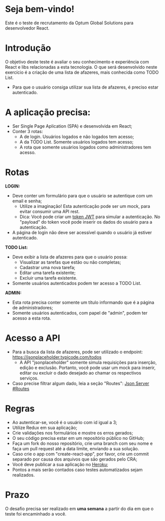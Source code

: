 # Seja bem-vindo!
Este é o teste de recrutamento da Optum Global Solutions para desenvolvedor React.

# Introdução
O objetivo deste teste é avaliar o seu conhecimento e experiência com React e libs relacionadas a esta tecnologia.
O que será desenvolvido neste exercício é a criação de uma lista de afazeres, mais conhecida como TODO List.
* Para que o usuário consiga utilizar sua lista de afazeres, é preciso estar autenticado.

# A aplicação precisa:
* Ser Single Page Aplication (SPA) e desenvolvida em React;
* Conter 3 rotas:
  * A de login. Usuários logados e não logados tem acesso;
  * A da TODO List. Somente usuários logados tem acesso;
  * A rota que somente usuários logados como administradores tem acesso.
  
# Rotas
**LOGIN:**
* Deve conter um formulário para que o usuário se autentique com um email e senha;
  * Utilize a imaginação! Esta autenticação pode ser um mock, para evitar consumir uma API rest.
  * Dica: Você pode criar um [token JWT](https://jwt.io) para simular a autenticação. No "payload" do token você pode inserir os dados do usuário para a autenticação.
* A página de login não deve ser acessível quando o usuário já estiver autenticado.

**TODO List:**
* Deve exibir a lista de afazeres para que o usuário possa:
  * Visualizar as tarefas que estão ou não completas;
  * Cadastrar uma nova tarefa;
  * Editar uma tarefa existente;
  * Excluir uma tarefa existente.
* Somente usuários autenticados podem ter acesso a TODO List.

**ADMIN:**
* Esta rota precisa conter somente um título informando que é a página de administradores;
* Somente usuários autenticados, com papel de "admin", podem ter acesso a esta rota.

# Acesso a API
* Para a busca da lista de afazeres, pode ser utilizado o endpoint: https://jsonplaceholder.typicode.com/todos
  * A API "jsonplaceholder" somente simula requisições para inserção, edição e exclusão. Portanto, você pode
usar um mock para inserir, editar ou excluir o dado desejado ao chamar os respectivos serviços.
* Caso precise filtrar algum dado, leia a seção "Routes": [Json Server #Routes](https://github.com/typicode/json-server#routes)

# Regras
* Ao autenticar-se, você é o usuário com id igual a 3;
* Utilize Redux em sua aplicação;
* Crie validações nos formulários e mostre os erros gerados;
* O seu código precisa estar em um repositório público no GitHub;
* Faça um fork do nosso repositório, crie uma branch com seu nome e faça um pull request até a data limite, enviando a sua solução.
* Caso crie o app com "create-react-app", por favor, crie um commit separado por causa dos arquivos que são gerados pelo CRA;
* Você deve publicar a sua aplicação no [Heroku](https://www.heroku.com/);
* Pontos a mais serão contados caso testes automatizados sejam realizados.

# Prazo
O desafio precisa ser realizado em **uma semana** a partir do dia em que o teste foi encaminhado a você.
